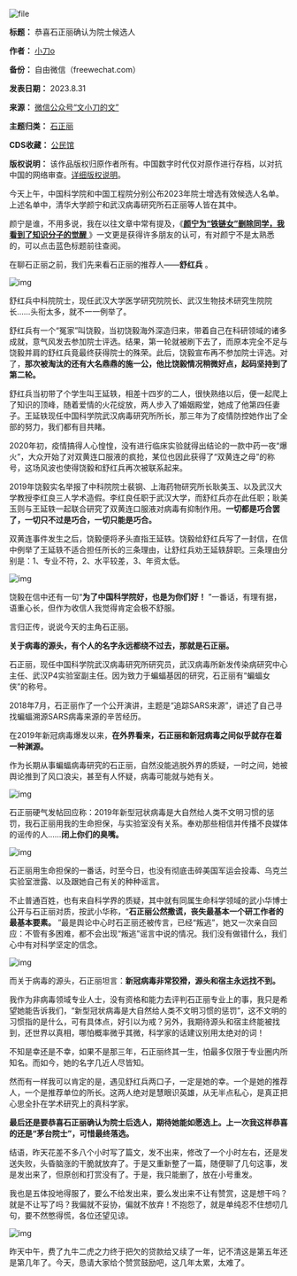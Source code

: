 ![file](https://chinadigitaltimes.net/chinese/files/2023/09/image-1693592528798.png)




**标题：** 恭喜石正丽确认为院士候选人  

**作者：** [小刀o](https://chinadigitaltimes.net/space/文小刀的文)  

**备份：** 自由微信（freewechat.com）  

**发表日期：** 2023.8.31  

**来源：** [微信公众号“文小刀的文”](https://freewechat.com/a/Mzg3MjYzMTYxMQ==/2247504838/1)  

**主题归类：** [石正丽](https://chinadigitaltimes.net/space/石正丽)  

**CDS收藏：** [公民馆](https://chinadigitaltimes.net/space/%E5%85%AC%E6%B0%91%E9%A6%86)  

**版权说明：** 该作品版权归原作者所有。中国数字时代仅对原作进行存档，以对抗中国的网络审查。[详细版权说明](https://chinadigitaltimes.net/chinese/copyright)。


今天上午，中国科学院和中国工程院分别公布2023年院士增选有效候选人名单。上述名单中，清华大学颜宁和武汉病毒研究所石正丽等人皆在其中。


颜宁是谁，不用多说，我在以往文章中常有提及，《[**颜宁为“铁链女”删除同学，我看到了知识分子的觉醒** ](https://freewechat.com/a/Mzg3MjYzMTYxMQ==/2247494466/1)》一文更是获得许多朋友的认可，有对颜宁不是太熟悉的，可以点击蓝色标题前往查阅。


在聊石正丽之前，我们先来看石正丽的推荐人——**舒红兵** 。


![img](https://chinadigitaltimes.net/chinese/files/2023/09/post-699833-64f22f62d4cc6.png)


舒红兵中科院院士，现任武汉大学医学研究院院长、武汉生物技术研究生院院长……头衔太多，就不一一例举了。


舒红兵有一个“冤家”叫饶毅，当初饶毅海外深造归来，带着自己在科研领域的诸多成就，意气风发去参加院士评选。结果，第一轮就被刷下去了，而原本完全不足与饶毅并肩的舒红兵竟最终获得院士的殊荣。此后，饶毅宣布再不参加院士评选。对了，**那次被淘汰的还有大名鼎鼎的施一公，他比饶毅情况稍微好点，起码坚持到了第二轮。** 


舒红兵当初带了个学生叫王延轶，相差十四岁的二人，很快熟络以后，便一起爬上了知识的顶峰，随着爱情的火花绽放，两人步入了婚姻殿堂，她成了他第四任妻子。王延轶现任中国科学院武汉病毒研究所所长，那三年为了疫情防控她作出了全部的努力，我们都有目共睹。


2020年初，疫情搞得人心惶惶，没有进行临床实验就得出结论的一款中药一夜“爆火”，大众开始了对双黄连口服液的疯抢，某位也因此获得了“双黄连之母”的称号，这场风波也使得饶毅和舒红兵再次被联系起来。


2019年饶毅实名举报了中科院院士裴钢、上海药物研究所长耿美玉、以及武汉大学教授李红良三人学术造假。李红良任职于武汉大学，而舒红兵亦在此任职；耿美玉则与王延轶一起联合研究了双黄连口服液对病毒有抑制作用。**一切都是巧合罢了，一切只不过是巧合，一切只能是巧合。** 


双黄连事件发生之后，饶毅便将矛头直指王延轶。饶毅给舒红兵写了一封信，在信中例举了王延轶不适合担任所长的三条理由，让舒红兵劝王延轶辞职。三条理由分别是：1、专业不符，2、水平较差，3、年资太低。


![img](https://chinadigitaltimes.net/chinese/files/2023/09/post-699833-64f22f641bf53.)


饶毅在信中还有一句“**为了中国科学院好，也是为你们好！** ”一番话，有理有据，语重心长，但作为收信人我觉得肯定会极不舒服。


言归正传，说说今天的主角石正丽。


**关于病毒的源头，有个人的名字永远都绕不过去，那就是石正丽。** 


石正丽，现任中国科学院武汉病毒研究所研究员，武汉病毒所新发传染病研究中心主任、武汉P4实验室副主任。因为致力于蝙蝠基因的研究，石正丽有“蝙蝠女侠”的称号。


2018年7月，石正丽作了一个公开演讲，主题是“追踪SARS来源”，讲述了自己寻找蝙蝠溯源SARS病毒来源的辛苦经历。


在2019年新冠病毒爆发以来，**在外界看来，石正丽和新冠病毒之间似乎就存在着一种渊源。** 


作为长期从事蝙蝠病毒研究的石正丽，自然没能逃脱外界的质疑，一时之间，她被舆论推到了风口浪尖，甚至有人怀疑，病毒可能就与她有关。


![img](https://chinadigitaltimes.net/chinese/files/2023/09/post-699833-64f22f66ac0fb.png)


石正丽硬气发帖回应称：2019年新型冠状病毒是大自然给人类不文明习惯的惩罚，我石正丽用我的生命担保，与实验室没有关系。奉劝那些相信并传播不良媒体的谣传的人……**闭上你们的臭嘴。** 


![img](https://chinadigitaltimes.net/chinese/files/2023/09/post-699833-64f22f688c6d2.png)


石正丽用生命担保的一番话，时至今日，也没有彻底击碎美国军运会投毒、乌克兰实验室泄露、以及跟她自己有关的种种谣言。


不止普通百姓，也有来自科学界的质疑，其中就有同属生命科学领域的武小华博士公开与石正丽对质，按武小华称，“**石正丽公然撒谎，丧失最基本一个研工作者的最基本要素。** ”最是舆论中心时石正丽还被传言，已经“叛逃”，她又一次亲自回应：不管有多困难，都不会出现“叛逃”谣言中说的情况。我们没有做错什么，我们心中有对科学坚定的信念。


![img](https://chinadigitaltimes.net/chinese/files/2023/09/post-699833-64f22f6a3a33a.)


而关于病毒的源头，石正丽坦言：**新冠病毒非常狡猾，源头和宿主永远找不到。** 


我作为非病毒领域专业人士，没有资格和能力去评判石正丽专业上的事，我只是希望她能告诉我们，“新型冠状病毒是大自然给人类不文明习惯的惩罚”，这不文明的习惯指的是什么，可有具体点，好引以为戒？另外，我期待源头和宿主终能被找到，还世界以真相，哪怕概率微乎其微，科学家的话建议别用太绝对的词！


不知是幸还是不幸，如果不是那三年，石正丽终其一生，怕最多仅限于专业圈内所知名。而如今，她的名字几近人尽皆知。


然而有一样我可以肯定的是，遇见舒红兵两口子，一定是她的幸。一个是她的推荐人，一个是推荐单位的所长。这两人绝对是慧眼识英雄，从无半点私心，是真正把心思全扑在学术研究上的真科学家。


**最后还是要恭喜石正丽确认为院士后选人，期待她能如愿选上。上一次我这样恭喜的还是“茅台院士”，可惜最终落选。** 


结语，昨天花差不多八个小时写了篇文，发不出来，修改了一个小时左右，还是发送失败，头昏脑涨的干脆就放弃了。于是又重新整了一篇，随便聊了几句这事，发是发出来了，但原创和打赏没有了。于是，我只能删了，放在小号重发。


我也是五体投地得服了，要么不给发出来，要么发出来不让有赞赏，这是想干吗？就是不让写了吗？我偏就不妥协，偏就不放弃！不抱怨了，就是单纯忍不住想叨几句，要不然憋得慌，各位还望见谅。


![img](https://chinadigitaltimes.net/chinese/files/2023/09/post-699833-64f22f6ba864b.png)


昨天中午，费了九牛二虎之力终于把欠的贷款给又续了一年，记不清这是第五年还是第几年了。今天，恳请大家给个赞赏鼓励吧，这几年太累，太难了。

